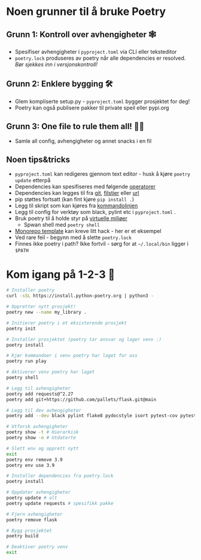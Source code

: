 # **Noen grunner til å bruke Poetry**

## **Grunn 1: Kontroll over avhengigheter 🕸️**
* Spesifiser avhengigheter i ```pyproject.toml``` via CLI eller teksteditor
* ```poetry.lock``` produseres av poetry når alle dependencies er resolved. _Bør sjekkes inn i versjonskontroll!_ 
## **Grunn 2: Enklere bygging 🛠️**
* Glem kompliserte setup.py - ```pyproject.toml``` bygger prosjektet for deg!
* Poetry kan også publisere pakker til private speil eller pypi.org
## **Grunn 3: One file to rule them all! 🧙‍♂️**
* Samle all config, avhengigheter og annet snacks i en fil



## **Noen tips&tricks**
* ```pyproject.toml``` kan redigeres gjennom text editor - husk å kjøre ```poetry update``` etterpå
* Dependencies kan spesifiseres med følgende [operatorer](https://python-poetry.org/docs/dependency-specification/#version-constraints)
* Dependencies kan legges til fra [git](https://python-poetry.org/docs/dependency-specification/#git-dependencies), [filstier](https://python-poetry.org/docs/dependency-specification/#git-dependencies) eller [url](https://python-poetry.org/docs/dependency-specification/#url-dependencies)
* pip støttes fortsatt (kan fint kjøre ```pip install .```)
* Legg til skript som kan kjøres fra [kommandolinjen](https://python-poetry.org/docs/pyproject/#scripts)
* Legg til config for verktøy som black, pylint etc i ```pyproject.toml``` . 
* Bruk poetry til å holde styr på [virtuelle miljøer ](python-poetry.org/docs/managing-environments/)
    * Spwan shell med ```poetry shell```
* [Monorepo template](https://github.com/martgra/monorepo) kan kreve litt hack - her er et eksempel
* Ved rare feil - begynn med å slette ```poetry.lock```
* Finnes ikke poetry i path? Ikke fortvil - sørg for at ```~/.local/bin``` ligger i ```$PATH```

# **Kom igang på 1-2-3 🚀**

```bash
# Installer poetry
curl -sSL https://install.python-poetry.org | python3 -
```

```bash
# Oppretter nytt prosjekt! 
poetry new --name my_library .
```

```bash
# Initierer poetry i et eksisterende prosjekt
poetry init
```
```bash
# Installer prosjektet (poetry tar ansvar og lager venv :)
poetry install
```
```bash
# Kjør kommandoer i venv poetry har laget for oss
poetry run play
```
```bash
# Aktiverer venv poetry har laget
poetry shell
```
```bash
# Legg til avhengigheter
poetry add requests@^2.27
poetry add git+https://github.com/pallets/flask.git@main
```
```bash
# Legg til dev avhengigheter
poetry add --dev black pylint flake8 pydocstyle isort pytest-cov pytest pre-commit
```
```bash
# Utforsk avhengigheter
poetry show -t # Hierarkisk 
poetry show -o # Utdaterte
```
```bash
# Slett env og opprett nytt
exit
poetry env remove 3.9
poetry env use 3.9
```
```bash
# Installer dependencies fra poetry.lock
poetry install 
```
```bash
# Oppdater avhengigheter
poetry update # alt
poetry update requests # spesifikk pakke
```
```bash
# Fjern avhengigheter
poetry remove flask
```
```bash
# Bygg prosjektet
poetry build
```

```bash
# Deaktiver poetry venv
exit
```